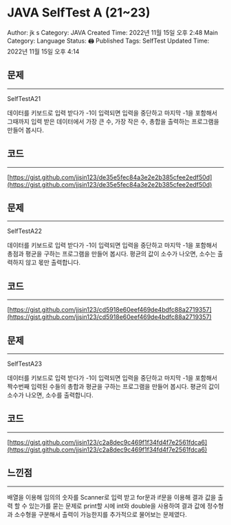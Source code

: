 # JAVA SelfTest A (21~23)

Author: jk s
Category: JAVA
Created Time: 2022년 11월 15일 오후 2:48
Main Category: Language
Status: 🖨 Published
Tags: SelfTest
Updated Time: 2022년 11월 15일 오후 4:14

## 문제

---

SelfTestA21

데이터를 키보드로 입력 받다가 -1이 입력되면 입력을 중단하고 마지막 -1을 포함해서 그때까지 입력 받은 데이터에서 가장 큰 수, 가장 작은 수, 총합을 출력하는 프로그램을 만들어 봅시다.

## 코드

---

[https://gist.github.com/jjsin123/de35e5fec84a3e2e2b385cfee2edf50d](https://gist.github.com/jjsin123/de35e5fec84a3e2e2b385cfee2edf50d)

## 문제

---

SelfTestA22

데이터를 키보드로 입력 받다가 -1이 입력되면 입력을 중단하고 마지막 -1을 포함해서 총점과 평균을 구하는 프로그램을 만들어 봅시다. 평균의 값이 소수가 나오면, 소수는 출력하지 않고 몫만 출력합니다.

## 코드

---

[https://gist.github.com/jjsin123/cd5918e60eef469de4bdfc88a2719357](https://gist.github.com/jjsin123/cd5918e60eef469de4bdfc88a2719357)

## 문제

---

SelfTestA23

데이터를 키보드로 입력 받다가 -1이 입력되면 입력을 중단하고 마지막 -1을 포함해서 짝수번째 입력된 수들의 총합과 평균을 구하는 프로그램을 만들어 봅시다. 평균의 값이 소수가 나오면, 소수를 출력합니다.

## 코드

---

[https://gist.github.com/jjsin123/c2a8dec9c469f1f34fd4f7e2561fdca6](https://gist.github.com/jjsin123/c2a8dec9c469f1f34fd4f7e2561fdca6)

## 느낀점

---

배열을 이용해 임의의 숫자를 Scanner로 입력 받고 for문과 if문을 이용해 결과 값을 출력 할 수 있는가를 묻는 문제로 print할 시에 int와 double을 사용하여 결과 값에 정수형과 소수형을 구분해서 출력이 가능한지를 추가적으로 물어보는 문제였다.